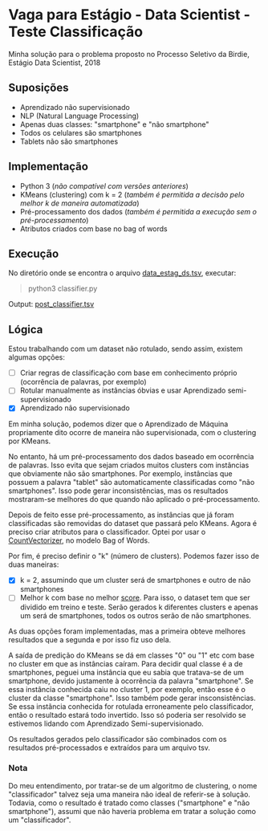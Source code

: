 # Vaga para Estágio - Data Scientist - Teste Classificação

Minha solução para o problema proposto no Processo Seletivo da Birdie, Estágio Data Scientist, 2018

## Suposições
* Aprendizado não supervisionado
* NLP (Natural Language Processing)
* Apenas duas classes: "smartphone" e "não smartphone"
* Todos os celulares são smartphones
* Tablets não são smartphones

## Implementação
* Python 3 (_não compatível com versões anteriores_)
* KMeans (clustering) com k = 2 (_também é permitida a decisão pelo melhor k de maneira automatizada_)
* Pré-processamento dos dados (_também é permitida a execução sem o pré-processamento_)
* Atributos criados com base no bag of words 

## Execução
No diretório onde se encontra o arquivo [data_estag_ds.tsv](https://github.com/bzamith/processo_seletivo-birdie/blob/master/data_estag_ds.tsv), executar:

> python3 classifier.py

Output: [post_classifier.tsv](https://github.com/bzamith/processo_seletivo-birdie/blob/master/post_indentifier.tsv)

## Lógica
Estou trabalhando com um dataset não rotulado, sendo assim, existem algumas opções:
- [ ] Criar regras de classificação com base em conhecimento próprio (ocorrência de palavras, por exemplo)
- [ ] Rotular manualmente as instâncias óbvias e usar Aprendizado semi-supervisionado
- [x] Aprendizado não supervisionado

Em minha solução, podemos dizer que o Aprendizado de Máquina propriamente dito ocorre de maneira não supervisionada, com o clustering por KMeans.

No entanto, há um pré-processamento dos dados baseado em ocorrência de palavras. Isso evita que sejam criados muitos clusters com instâncias que obviamente não são smartphones. Por exemplo, instâncias que possuem a palavra "tablet" são automaticamente classificadas como "não smartphones". Isso pode gerar inconsistências, mas os resultados mostraram-se melhores do que quando não aplicado o pré-processamento.

Depois de feito esse pré-processamento, as instâncias que já foram classificadas são removidas do dataset que passará pelo KMeans. Agora é preciso criar atributos para o classificador. Optei por usar o [CountVectorizer](https://scikit-learn.org/stable/modules/generated/sklearn.feature_extraction.text.CountVectorizer.html), no modelo Bag of Words. 

Por fim, é preciso definir o "k" (número de clusters). Podemos fazer isso de duas maneiras:
- [x] k = 2, assumindo que um cluster será de smartphones e outro de não smartphones
- [ ] Melhor k com base no melhor [score](https://scikit-learn.org/stable/modules/generated/sklearn.cluster.KMeans.html). Para isso, o dataset tem que ser dividido em treino e teste. Serão gerados k diferentes clusters e apenas um será de smartphones, todos os outros serão de não smartphones.

As duas opções foram implementadas, mas a primeira obteve melhores resultados que a segunda e por isso fiz uso dela.

A saída de predição do KMeans se dá em classes "0" ou "1" etc com base no cluster em que as instâncias caíram. Para decidir qual classe é a de smartphones, peguei uma instância que eu sabia que tratava-se de um smartphone, devido justamente à ocorrência da palavra "smartphone". Se essa instância conhecida caiu no cluster 1, por exemplo, então esse é o cluster da classe "smartphone". Isso também pode gerar insconsistências. Se essa instãncia conhecida for rotulada erroneamente pelo classificador, então o resultado estará todo invertido. Isso só poderia ser resolvido se estivemos lidando com Aprendizado Semi-supervisionado.

Os resultados gerados pelo classificador são combinados com os resultados pré-processados e extraídos para um arquivo tsv.

### Nota

Do meu entendimento, por tratar-se de um algoritmo de clustering, o nome "classificador" talvez seja uma maneira não ideal de referir-se à solução. Todavia, como o resultado é tratado como classes ("smartphone" e "não smartphone"), assumi que não haveria problema em tratar a solução como um "classificador". 

